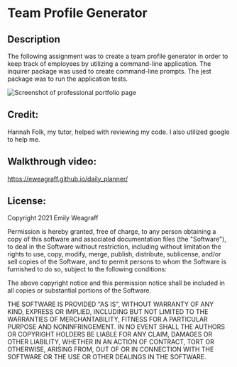 # Team Profile Generator

## Description

The following assignment was to create a team profile generator in order to keep track of employees by utilizing a command-line application. The inquirer package was used to create command-line prompts. The jest package was to run the application tests.

![Screenshot of professional portfolio page](assets/images/dayplanner.png)

## Credit:

Hannah Folk, my tutor, helped with reviewing my code. I also utilized google to help me.

## Walkthrough video:

https://eweagraff.github.io/daily_planner/

## License:

Copyright 2021 Emily Weagraff

Permission is hereby granted, free of charge, to any person obtaining a copy of this software and associated documentation files (the "Software"), to deal in the Software without restriction, including without limitation the rights to use, copy, modify, merge, publish, distribute, sublicense, and/or sell copies of the Software, and to permit persons to whom the Software is furnished to do so, subject to the following conditions:

The above copyright notice and this permission notice shall be included in all copies or substantial portions of the Software.

THE SOFTWARE IS PROVIDED "AS IS", WITHOUT WARRANTY OF ANY KIND, EXPRESS OR IMPLIED, INCLUDING BUT NOT LIMITED TO THE WARRANTIES OF MERCHANTABILITY, FITNESS FOR A PARTICULAR PURPOSE AND NONINFRINGEMENT. IN NO EVENT SHALL THE AUTHORS OR COPYRIGHT HOLDERS BE LIABLE FOR ANY CLAIM, DAMAGES OR OTHER LIABILITY, WHETHER IN AN ACTION OF CONTRACT, TORT OR OTHERWISE, ARISING FROM, OUT OF OR IN CONNECTION WITH THE SOFTWARE OR THE USE OR OTHER DEALINGS IN THE SOFTWARE.

